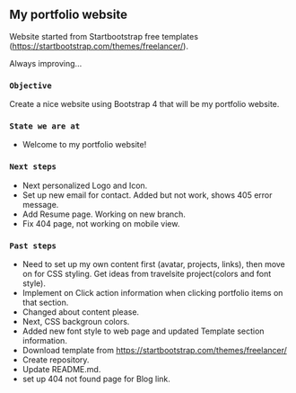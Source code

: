 
## My portfolio website

Website started from Startbootstrap free templates (https://startbootstrap.com/themes/freelancer/).

Always improving...

### `Objective`

Create a nice website using Bootstrap 4 that will be my portfolio website.


### `State we are at`
 - Welcome to my portfolio website!


### `Next steps`
 
 - Next personalized Logo and Icon.
 - Set up new email for contact. Added but not work, shows 405 error message. 
 - Add Resume page. Working on new branch.
 - Fix 404 page, not working on mobile view.


### `Past steps`

 - Need to set up my own content first (avatar, projects, links), then move on for CSS styling. Get ideas from travelsite project(colors and font style).
 - Implement on Click action information when clicking portfolio items on that section. 
 - Changed about content please.
 - Next, CSS backgroun colors.
 - Added new font style to web page and updated Template section information.
 - Download template from https://startbootstrap.com/themes/freelancer/
 - Create repository.
 - Update README.md.
 - set up 404 not found page for Blog link.
 


